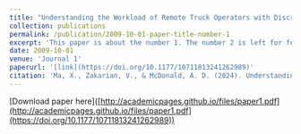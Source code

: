 ```yaml
---
title: "Understanding the Workload of Remote Truck Operators with Discrete Event Simulation"
collection: publications
permalink: /publication/2009-10-01-paper-title-number-1
excerpt: 'This paper is about the number 1. The number 2 is left for future work.'
date: 2009-10-01
venue: 'Journal 1'
paperurl: '[link](https://doi.org/10.1177/10711813241262989)'
citation: 'Ma, X., Zakarian, V., & McDonald, A. D. (2024). Understanding the Workload of Remote Truck Operators with Discrete Event Simulation. Proceedings of the Human Factors and Ergonomics Society Annual Meeting, 0(0).'
---
```

[Download paper here]([http://academicpages.github.io/files/paper1.pdf](http://academicpages.github.io/files/paper1.pdf](https://doi.org/10.1177/10711813241262989))
